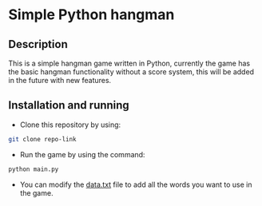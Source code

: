 # Simple Python hangman

## Description
This is a simple hangman game written in Python, currently the game has the basic hangman functionality without a score system, this will be added in the future with new features.

## Installation and running
- Clone this repository by using:
```bash
git clone repo-link
```
- Run the game by using the command:
```bash
python main.py
```
- You can modify the [data.txt](data.txt) file to add all the words you want to use in the game.